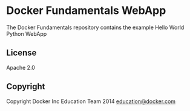 Docker Fundamentals WebApp
==========================

The Docker Fundamentals repository contains the example Hello World Python WebApp
## License


Apache 2.0

## Copyright

Copyright Docker Inc Education Team 2014 <education@docker.com>
